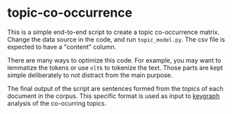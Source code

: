 # topic-co-occurrence

This is a simple end-to-end script to create a topic co-occurrence matrix. Change the data source in the code, and run `topic_model.py`. The csv file is expected to have a "content" column.

There are many ways to optimize this code. For example, you may want to lemmatize the tokens or use `nltk` to tokenize the text. Those parts are kept simple deliberately to not distract from the main purpose.

The final output of the script are sentences formed from the topics of each document in the corpus. This specific format is used as input to [keygraph](https://github.com/michaelweiss/keygraph) analysis of the co-ocurring topics.